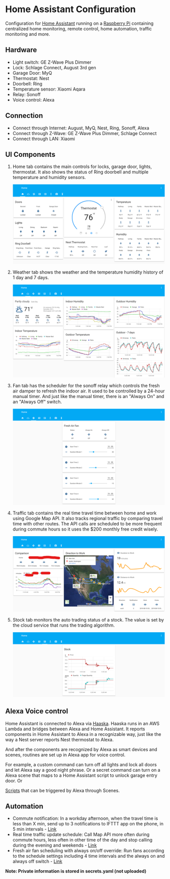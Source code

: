 # Home Assistant Configuration

Configuration for [Home Assistant](https://home-assistant.io/) running on a [Raspberry Pi](https://www.raspberrypi.org/products/raspberry-pi-3-model-b/) containing centralized home monitoring, remote control, home automation, traffic monitoring and more.

## Hardware

* Light switch: GE Z-Wave Plus Dimmer
* Lock: Schlage Connect, August 3rd gen
* Garage Door: MyQ
* Thermostat: Nest
* Doorbell: Ring
* Temperature sensor: Xiaomi Aqara
* Relay: Sonoff
* Voice control: Alexa

## Connection

* Connect through Internet: August, MyQ, Nest, Ring, Sonoff, Alexa
* Connect through Z-Wave: GE Z-Wave Plus Dimmer, Schlage Connect
* Connect through LAN: Xiaomi

## UI Components

1. Home tab contains the main controls for locks, garage door, lights, thermostat. It also shows the status of Ring doorbell and multiple temperature and humidity sensors.

    ![Home](screenshots/home.png)

2. Weather tab shows the weather and the temperature humidity history of 1 day and 7 days.

    ![Weather](screenshots/weather.png)

3. Fan tab has the scheduler for the sonoff relay which controls the fresh air damper to refresh the indoor air. It used to be controlled by a 24-hour manual timer. And just like the manual timer, there is an "Always On" and an "Always Off" switch.

    ![Fan](screenshots/fan.png)

4. Traffic tab contains the real time travel time between home and work using Google Map API. It also tracks regional traffic by comparing travel time with other routes. The API calls are scheduled to be more frequent during commute hours so it uses the $200 monthly free credit wisely.

    ![Traffic](screenshots/traffic.png)

5. Stock tab monitors the auto trading status of a stock. The value is set by the cloud service that runs the trading algorithm.

    ![Stock](screenshots/stock.png)

## Alexa Voice control

Home Assistant is connected to Alexa via [Haaska](https://github.com/auchter/haaska). Haaska runs in an AWS Lambda and bridges between Alexa and Home Assistant. It reports components in Home Assistant to Alexa in a recognizable way, just like the way a Nest server reports Nest thermostat to Alexa.

And after the components are recognized by Alexa as smart devices and scenes, routines are set up in Alexa app for voice control.

For example, a custom command can turn off all lights and lock all doors and let Alexa say a good night phrase. Or a secret command can turn on a Alexa scene that maps to a Home Assistant script to unlock garage entry door. Or 

[Scripts](https://github.com/qchero/HassioConfiguration/blob/master/scripts.yaml) that can be triggered by Alexa through Scenes.

## Automation

* Commute notification: In a workday afternoon, when the travel time is less than X min, send up to 3 notifications to IFTTT app on the phone, in 5 min intervals - [Link](https://github.com/qchero/HassioConfiguration/blob/699532270421fc8014fe2374f30bb7cf3a6f474d/package_navigation.yaml#L291)
* Real time traffic update schedule: Call Map API more often during commute hours, less often in other time of the day and stop calling during the evening and weekends - [Link](https://github.com/qchero/HassioConfiguration/blob/699532270421fc8014fe2374f30bb7cf3a6f474d/package_navigation.yaml#L188)
* Fresh air fan scheduling with always on/off override: Run fans according to the schedule settings including 4 time intervals and the always on and always off switch - [Link](
https://github.com/qchero/HassioConfiguration/blob/10228ff32f683afe077c4215d13d7bba97005c54/package_fresh_air_fan.yaml#L110)

**Note: Private information is stored in secrets.yaml (not uploaded)**
